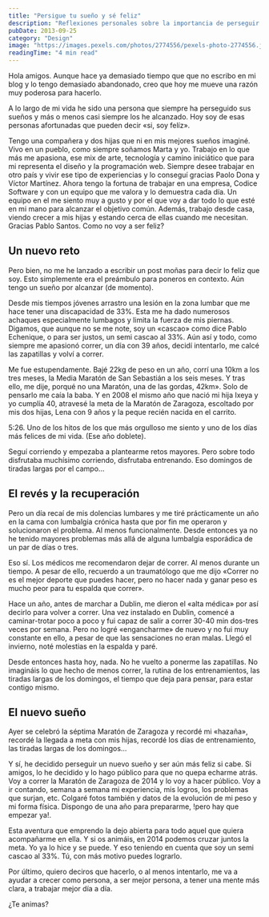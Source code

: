 ```yaml
---
title: "Persigue tu sueño y sé feliz"
description: "Reflexiones personales sobre la importancia de perseguir los sueños y el reto de volver a correr una maratón."
pubDate: 2013-09-25
category: "Design"
image: "https://images.pexels.com/photos/2774556/pexels-photo-2774556.jpeg?auto=compress&cs=tinysrgb&w=1260&h=750&dpr=2"
readingTime: "4 min read"
---
```


Hola amigos. Aunque hace ya demasiado tiempo que que no escribo en mi blog y lo tengo demasiado abandonado, creo que hoy me mueve una razón muy poderosa para hacerlo.

A lo largo de mi vida he sido una persona que siempre ha perseguido sus sueños y más o menos casi siempre los he alcanzado. Hoy soy de esas personas afortunadas que pueden decir «si, soy felíz».

Tengo una compañera y dos hijas que ni en mis mejores sueños imaginé. Vivo en un pueblo, como siempre soñamos Marta y yo. Trabajo en lo que más me apasiona, ese mix de arte, tecnología y camino iniciático que para mi representa el diseño y la programación web. Siempre desee trabajar en otro país y vivir ese tipo de experiencias y lo conseguí gracias Paolo Dona y Víctor Martínez. Ahora tengo la fortuna de trabajar en una empresa, Codice Software y con un equipo que me valora y lo demuestra cada día. Un equipo en el me siento muy a gusto y por el que voy a dar todo lo que esté en mi mano para alcanzar el objetivo común. Además, trabajo desde casa, viendo crecer a mis hijas y estando cerca de ellas cuando me necesitan. Gracias Pablo Santos. Como no voy a ser feliz?

## Un nuevo reto

Pero bien, no me he lanzado a escribir un post moñas para decir lo feliz que soy. Esto simplemente era el preámbulo para poneros en contexto. Aún tengo un sueño por alcanzar (de momento).

Desde mis tiempos jóvenes arrastro una lesión en la zona lumbar que me hace tener una discapacidad de 33%. Esta me ha dado numerosos achaques especialmente lumbagos y limita la fuerza de mis piernas. Digamos, que aunque no se me note, soy un «cascao» como dice Pablo Echenique, o para ser justos, un semi cascao al 33%. Aún así y todo, como siempre me apasionó correr, un día con 39 años, decidí intentarlo, me calcé las zapatillas y volví a correr.

Me fue estupendamente. Bajé 22kg de peso en un año, corrí una 10km a los tres meses, la Media Maratón de San Sebastián a los seis meses. Y tras ello, me dije, porqué no una Maratón, una de las gordas, 42km». Solo de pensarlo me caía la baba. Y en 2008 el mismo año que nació mi hija Ixeya y yo cumplía 40, atravesé la meta de la Maratón de Zaragoza, escoltado por mis dos hijas, Lena con 9 años y la peque recién nacida en el carrito.

5:26. Uno de los hitos de los que más orgulloso me siento y uno de los días más felices de mi vida. (Ese año doblete).

Seguí corriendo y empezaba a plantearme retos mayores. Pero sobre todo disfrutaba muchísimo corriendo, disfrutaba entrenando. Eso domingos de tiradas largas por el campo…

## El revés y la recuperación

Pero un día recaí de mis dolencias lumbares y me tiré prácticamente un año en la cama con lumbalgia crónica hasta que por fin me operaron y solucionaron el problema. Al menos funcionalmente. Desde entonces ya no he tenido mayores problemas más allá de alguna lumbalgia esporádica de un par de días o tres.

Eso sí. Los médicos me recomendaron dejar de correr. Al menos durante un tiempo. A pesar de ello, recuerdo a un traumatólogo que me dijo «Correr no es el mejor deporte que puedes hacer, pero no hacer nada y ganar peso es mucho peor para tu espalda que correr».

Hace un año, antes de marchar a Dublin, me dieron el «alta médica» por así decirlo para volver a correr. Una vez instalado en Dublin, comencé a caminar-trotar poco a poco y fui capaz de salir a correr 30-40 min dos-tres veces por semana. Pero no logré «engancharme» de nuevo y no fui muy constante en ello, a pesar de que las sensaciones no eran malas. Llegó el invierno, noté molestias en la espalda y paré.

Desde entonces hasta hoy, nada. No he vuelto a ponerme las zapatillas. No imagináis lo que hecho de menos correr, la rutina de los entrenamientos, las tiradas largas de los domingos, el tiempo que deja para pensar, para estar contigo mismo.

## El nuevo sueño

Ayer se celebró la séptima Maratón de Zaragoza y recordé mi «hazaña», recordé la llegada a meta con mis hijas, recordé los días de entrenamiento, las tiradas largas de los domingos…

Y sí, he decidido perseguir un nuevo sueño y ser aún más feliz si cabe. Si amigos, lo he decidido y lo hago público para que no quepa echarme atrás. Voy a correr la Maratón de Zaragoza de 2014 y lo voy a hacer público. Voy a ir contando, semana a semana mi experiencia, mis logros, los problemas que surjan, etc. Colgaré fotos también y datos de la evolución de mi peso y mi forma física. Dispongo de una año para prepararme, !pero hay que empezar ya!.

Esta aventura que emprendo la dejo abierta para todo aquel que quiera acompañarme en ella. Y si os animáis, en 2014 podemos cruzar juntos la meta. Yo ya lo hice y se puede. Y eso teniendo en cuenta que soy un semi cascao al 33%. Tú, con más motivo puedes lograrlo.

Por último, quiero deciros que hacerlo, o al menos intentarlo, me va a ayudar a crecer como persona, a ser mejor persona, a tener una mente más clara, a trabajar mejor día a día.

¿Te animas?